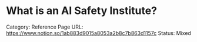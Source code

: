 # What is an AI Safety Institute?

Category: Reference
Page URL: https://www.notion.so/1ab883d9015a8053a2b8c7b863d1157c
Status: Mixed